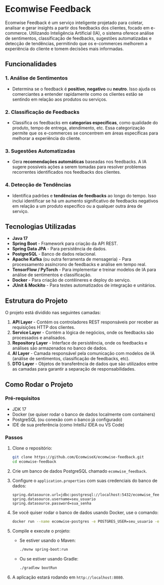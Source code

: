 # Ecomwise Feedback

Ecomwise Feedback é um serviço inteligente projetado para coletar, analisar e gerar insights a partir dos feedbacks dos clientes, focado em e-commerce. Utilizando Inteligência Artificial (IA), o sistema oferece análise de sentimentos, classificação de feedbacks, sugestões automatizadas e detecção de tendências, permitindo que os e-commerces melhorem a experiência do cliente e tomem decisões mais informadas.

## Funcionalidades

### 1. **Análise de Sentimentos**
   - Determina se o feedback é **positivo**, **negativo** ou **neutro**. Isso ajuda os comerciantes a entender rapidamente como os clientes estão se sentindo em relação aos produtos ou serviços.

### 2. **Classificação de Feedbacks**
   - Classifica os feedbacks em **categorias específicas**, como qualidade do produto, tempo de entrega, atendimento, etc. Essa categorização permite que os e-commerces se concentrem em áreas específicas para melhorar a experiência do cliente.

### 3. **Sugestões Automatizadas**
   - Gera **recomendações automáticas** baseadas nos feedbacks. A IA sugere possíveis ações a serem tomadas para resolver problemas recorrentes identificados nos feedbacks dos clientes.

### 4. **Detecção de Tendências**
   - Identifica padrões e **tendências de feedbacks** ao longo do tempo. Isso inclui identificar se há um aumento significativo de feedbacks negativos em relação a um produto específico ou a qualquer outra área de serviço.

## Tecnologias Utilizadas

- **Java 17**
- **Spring Boot** - Framework para criação da API REST.
- **Spring Data JPA** - Para persistência de dados.
- **PostgreSQL** - Banco de dados relacional.
- **Apache Kafka** (ou outra ferramenta de mensageria) - Para processamento assíncrono de feedbacks e análise em tempo real.
- **TensorFlow / PyTorch** - Para implementar e treinar modelos de IA para análise de sentimentos e classificação.
- **Docker** - Para criação de contêineres e deploy do serviço.
- **JUnit & Mockito** - Para testes automatizados de integração e unitários.

## Estrutura do Projeto

O projeto está dividido nas seguintes camadas:

1. **API Layer** - Contém os controladores REST responsáveis por receber as requisições HTTP dos clientes.
2. **Service Layer** - Contém a lógica de negócios, onde os feedbacks são processados e analisados.
3. **Repository Layer** - Interface de persistência, onde os feedbacks e análises são armazenados no banco de dados.
4. **AI Layer** - Camada responsável pela comunicação com modelos de IA (análise de sentimentos, classificação de feedbacks, etc).
5. **DTO Layer** - Objetos de transferência de dados que são utilizados entre as camadas para garantir a separação de responsabilidades.

## Como Rodar o Projeto

### Pré-requisitos

- JDK 17
- Docker (se quiser rodar o banco de dados localmente com containers)
- PostgreSQL (ou conexão com o banco já configurado)
- IDE de sua preferência (como IntelliJ IDEA ou VS Code)

### Passos

1. Clone o repositório:

    ```bash
    git clone https://github.com/EcomwiseX/ecomwise-feedback.git
    cd ecomwise-feedback
    ```

2. Crie um banco de dados PostgreSQL chamado `ecomwise_feedback`.

3. Configure o `application.properties` com suas credenciais do banco de dados:

    ```properties
    spring.datasource.url=jdbc:postgresql://localhost:5432/ecomwise_feedback
    spring.datasource.username=seu_usuario
    spring.datasource.password=sua_senha
    ```

4. Se você quiser rodar o banco de dados usando Docker, use o comando:

    ```bash
    docker run --name ecomwise-postgres -e POSTGRES_USER=seu_usuario -e POSTGRES_PASSWORD=sua_senha -e POSTGRES_DB=ecomwise_feedback -p 5432:5432 -d postgres
    ```

5. Compile e execute o projeto:

    - Se estiver usando o Maven:

      ```bash
      ./mvnw spring-boot:run
      ```

    - Ou se estiver usando Gradle:

      ```bash
      ./gradlew bootRun
      ```

6. A aplicação estará rodando em `http://localhost:8080`.
